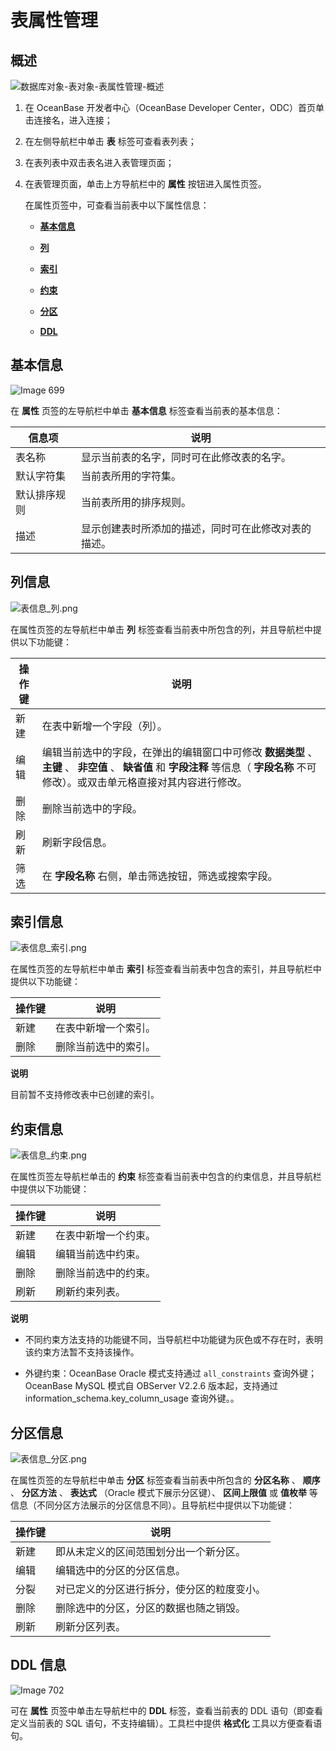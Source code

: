表属性管理 
==========================



概述 
-----------------------

![数据库对象-表对象-表属性管理-概述](https://help-static-aliyun-doc.aliyuncs.com/assets/img/zh-CN/2757628361/p358285.png)

1. 在 OceanBase 开发者中心（OceanBase Developer Center，ODC）首页单击连接名，进入连接；

   

2. 在左侧导航栏中单击 **表** 标签可查看表列表；

   

3. 在表列表中双击表名进入表管理页面；

   

4. 在表管理页面，单击上方导航栏中的 **属性** 按钮进入属性页签。

   在属性页签中，可查看当前表中以下属性信息：
   * **[基本信息](#gTjrp)**

     
   
   * **[列](#OCD96)**

     
   
   * **[索引](#llV0R)**

     
   
   * **[约束](#52ayk)**

     
   
   * **[分区](#1pmn5)**

     
   
   * **[DDL](#CZ0dT)**

     
   

   




基本信息 
-------------------------

![Image 699](https://help-static-aliyun-doc.aliyuncs.com/assets/img/zh-CN/2560960461/p281788.png)

在 **属性** 页签的左导航栏中单击 **基本信息** 标签查看当前表的基本信息：


|  信息项   |             说明             |
|--------|----------------------------|
| 表名称    | 显示当前表的名字，同时可在此修改表的名字。      |
| 默认字符集  | 当前表所用的字符集。                 |
| 默认排序规则 | 当前表所用的排序规则。                |
| 描述     | 显示创建表时所添加的描述，同时可在此修改对表的描述。 |



列信息 
------------------------

![表信息_列.png](https://help-static-aliyun-doc.aliyuncs.com/assets/img/zh-CN/2560960461/p138314.png "表信息_列.png")

在属性页签的左导航栏中单击 **列** 标签查看当前表中所包含的列，并且导航栏中提供以下功能键：


| 操作键 |                                                      说明                                                       |
|-----|---------------------------------------------------------------------------------------------------------------|
| 新建  | 在表中新增一个字段（列）。                                                                                                 |
| 编辑  | 编辑当前选中的字段，在弹出的编辑窗口中可修改 **数据类型** 、 **主键** 、 **非空值** 、 **缺省值** 和 **字段注释** 等信息（ **字段名称** 不可修改）。或双击单元格直接对其内容进行修改。 |
| 删除  | 删除当前选中的字段。                                                                                                    |
| 刷新  | 刷新字段信息。                                                                                                       |
| 筛选  | 在 **字段名称** 右侧，单击筛选按钮，筛选或搜索字段。                                                                                 |



索引信息 
-------------------------

![表信息_索引.png](https://help-static-aliyun-doc.aliyuncs.com/assets/img/zh-CN/6183588951/p138315.png "表信息_索引.png")

在属性页签的左导航栏中单击 **索引** 标签查看当前表中包含的索引，并且导航栏中提供以下功能键：


| 操作键 |     说明     |
|-----|------------|
| 新建  | 在表中新增一个索引。 |
| 删除  | 删除当前选中的索引。 |


**说明**



目前暂不支持修改表中已创建的索引。

约束信息 
-------------------------

![表信息_约束.png](https://help-static-aliyun-doc.aliyuncs.com/assets/img/zh-CN/6183588951/p138316.png "表信息_约束.png")

在属性页签左导航栏单击的 **约束** 标签查看当前表中包含的约束信息，并且导航栏中提供以下功能键：


| 操作键 |     说明     |
|-----|------------|
| 新建  | 在表中新增一个约束。 |
| 编辑  | 编辑当前选中约束。  |
| 删除  | 删除当前选中的约束。 |
| 刷新  | 刷新约束列表。    |


**说明**



* 不同约束方法支持的功能键不同，当导航栏中功能键为灰色或不存在时，表明该约束方法暂不支持该操作。

  

* 外键约束：OceanBase Oracle 模式支持通过 `all_constraints` 查询外键；OceanBase MySQL 模式自 OBServer V2.2.6 版本起，支持通过 information_schema.key_column_usage 查询外键。。

  




分区信息 
-------------------------

![表信息_分区.png](https://help-static-aliyun-doc.aliyuncs.com/assets/img/zh-CN/6183588951/p138317.png "表信息_分区.png")

在属性页签的左导航栏中单击 **分区** 标签查看当前表中所包含的 **分区名称** 、 **顺序** 、 **分区方法** 、 **表达式** （Oracle 模式下展示分区键）、 **区间上限值** 或 **值枚举** 等信息（不同分区方法展示的分区信息不同）。且导航栏中提供以下功能键：


| 操作键 |          说明           |
|-----|-----------------------|
| 新建  | 即从未定义的区间范围划分出一个新分区。   |
| 编辑  | 编辑选中的分区的分区信息。         |
| 分裂  | 对已定义的分区进行拆分，使分区的粒度变小。 |
| 删除  | 删除选中的分区，分区的数据也随之销毁。   |
| 刷新  | 刷新分区列表。               |





DDL 信息 
---------------------------

![Image 702](https://help-static-aliyun-doc.aliyuncs.com/assets/img/zh-CN/7433273261/p281790.png)

可在 **属性** 页签中单击左导航栏中的 **DDL** 标签，查看当前表的 DDL 语句（即查看定义当前表的 SQL 语句，不支持编辑）。工具栏中提供 **格式化** 工具以方便查看语句。



